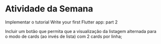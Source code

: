 # Atividade da Semana

Implementar o tutorial Write your first Flutter app: part 2

Incluir um botão que permita que a visualização da listagem alternada para o modo de cards (ao invés de lista) com 2 cards por linha;
